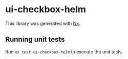 # ui-checkbox-helm

This library was generated with [Nx](https://nx.dev).


## Running unit tests

Run `nx test ui-checkbox-helm` to execute the unit tests.


